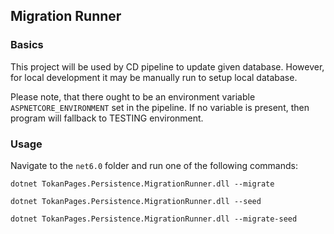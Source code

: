 ## Migration Runner

### Basics

This project will be used by CD pipeline to update given database. However, for local development it may be manually run to setup local database.

Please note, that there ought to be an environment variable `ASPNETCORE_ENVIRONMENT` set in the pipeline. If no variable is present, then program will fallback to TESTING environment.

### Usage

Navigate to the `net6.0` folder and run one of the following commands:

`dotnet TokanPages.Persistence.MigrationRunner.dll --migrate`

`dotnet TokanPages.Persistence.MigrationRunner.dll --seed`

`dotnet TokanPages.Persistence.MigrationRunner.dll --migrate-seed`
